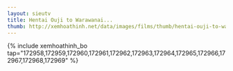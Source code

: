 ```yaml
---
layout: sieutv
title: Hentai Ouji to Warawanai...
thumb: http://xemhoathinh.net/data/images/films/thumb/hentai-ouji-to-warawanai-neko-hentai-ouji-to-warawanai-neko-2013.jpg
---
```

{% include xemhoathinh_bo tap="172958,172959,172960,172961,172962,172963,172964,172965,172966,172967,172968,172969" %} 
